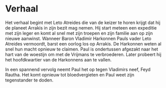 # Verhaal 

Het verhaal begint met Leto Atreides die van de keizer te horen krijgt dat hij de planeet Arrakis in zijn bezit mag nemen. Hij start meteen een expeditie met zijn leger en komt al snel met zijn troepen en zijn familie aan op zijn nieuwe aanwinst. Wanneer Baron Vladimir Harkonnen Pauls vader Leto Atreides vermoordt, barst een oorlog los op Arrakis. De Harkonnen weten al snel hun macht opnieuw te claimen. Paul is ondertussen afgezakt naar het hart van de woestijn om met de Vrijmans te verbroederen. Later probeert hij het hoofdkwartier van de Harkonnens aan te vallen.

In een spannend vervolg neemt Paul het op tegen Vladimirs neef, Feyd Rautha. Het komt opnieuw tot bloedvergieten en Paul weet zijn tegenstander te doden. 

